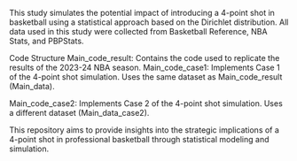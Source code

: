This study simulates the potential impact of introducing a 4-point shot in basketball using a statistical approach based on the Dirichlet distribution. All data used in this study were collected from Basketball Reference, NBA Stats, and PBPStats.

Code Structure
Main_code_result: Contains the code used to replicate the results of the 2023-24 NBA season.
Main_code_case1: Implements Case 1 of the 4-point shot simulation.
Uses the same dataset as Main_code_result (Main_data).

Main_code_case2: Implements Case 2 of the 4-point shot simulation.
Uses a different dataset (Main_data_case2).

This repository aims to provide insights into the strategic implications of a 4-point shot in professional basketball through statistical modeling and simulation.


